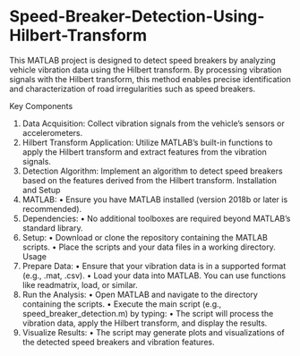 # Speed-Breaker-Detection-Using-Hilbert-Transform


This MATLAB project is designed to detect speed breakers by analyzing vehicle vibration data using the Hilbert transform. By processing vibration signals with the Hilbert transform, this method enables precise identification and characterization of road irregularities such as speed breakers.

Key Components
1.	Data Acquisition: Collect vibration signals from the vehicle’s sensors or accelerometers.
2.	Hilbert Transform Application: Utilize MATLAB’s built-in functions to apply the Hilbert transform and extract features from the vibration signals.
3.	Detection Algorithm: Implement an algorithm to detect speed breakers based on the features derived from the Hilbert transform.
Installation and Setup
1.	MATLAB:
•	Ensure you have MATLAB installed (version 2018b or later is recommended).
2.	Dependencies:
•	No additional toolboxes are required beyond MATLAB’s standard library.
3.	Setup:
•	Download or clone the repository containing the MATLAB scripts.
•	Place the scripts and your data files in a working directory.
Usage
1.	Prepare Data:
•	Ensure that your vibration data is in a supported format (e.g., .mat, .csv).
•	Load your data into MATLAB. You can use functions like readmatrix, load, or similar.
2.	Run the Analysis:
•	Open MATLAB and navigate to the directory containing the scripts.
•	Execute the main script (e.g., speed_breaker_detection.m) by typing:
•	The script will process the vibration data, apply the Hilbert transform, and display the results.
3.	Visualize Results:
•	The script may generate plots and visualizations of the detected speed breakers and vibration features.
